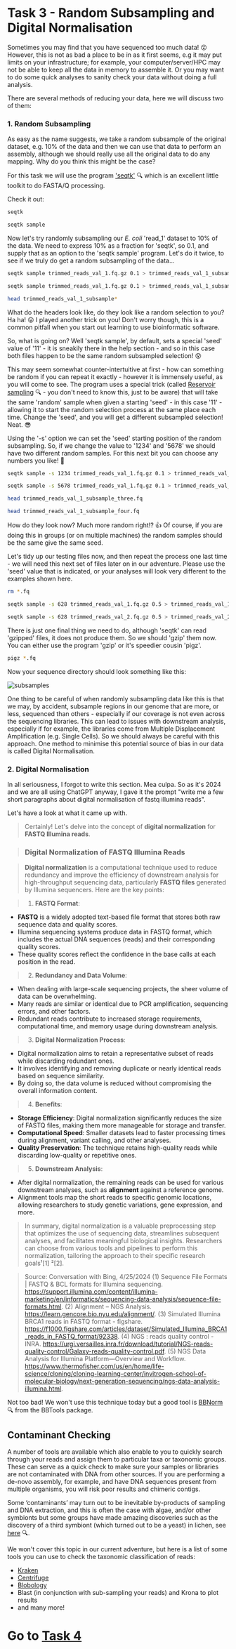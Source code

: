 # Task 3 - Random Subsampling and Digital Normalisation
Sometimes you may find that you have sequenced too much data! :open_mouth: However, this is not as bad a place to be in as it first seems, e.g it may put limits on your infrastructure; for example, your computer/server/HPC may not be able to keep all the data in memory to assemble it. Or you may want to do some quick analyses to sanity check your data without doing a full analysis.

There are several methods of reducing your data, here we will discuss two of them:

### 1. Random Subsampling
As easy as the name suggests, we take a random subsample of the original dataset, e.g. 10% of the data and then we can use that data to perform an assembly, although we should really use all the original data to do any mapping. Why do you think this might be the case?

For this task we will use the program ['seqtk'](https://github.com/lh3/seqtk) :mag: which is an excellent little toolkit to do FASTA/Q processing.

Check it out:
```bash
seqtk

seqtk sample
```

Now let's try randomly subsampling our *E. coli* 'read_1' dataset to 10% of the data. We need to express 10% as a fraction for 'seqtk', so 0.1, and supply that as an option to the 'seqtk sample' program. Let's do it twice, to see if we truly do get a random subsampling of the data...
```bash
seqtk sample trimmed_reads_val_1.fq.gz 0.1 > trimmed_reads_val_1_subsample_one.fq

seqtk sample trimmed_reads_val_1.fq.gz 0.1 > trimmed_reads_val_1_subsample_two.fq

head trimmed_reads_val_1_subsample*
```

What do the headers look like, do they look like a random selection to you? Ha ha! :stuck_out_tongue_closed_eyes: I played another trick on you! Don't worry though, this is a common pitfall when you start out learning to use bioinformatic software.

So, what is going on? Well 'seqtk sample', by default, sets a special 'seed' value of '11' - it is sneakily there in the help section - and so in this case both files happen to be the same random subsampled selection! :dizzy_face:

This may seem somewhat counter-intertuitive at first - how can something be random if you can repeat it exactly - however it is immensely useful, as you will come to see. The program uses a special trick (called [Reservoir sampling](https://en.wikipedia.org/wiki/Reservoir_sampling) :mag: - you don't need to know this, just to be aware) that will take the same 'random' sample when given a starting 'seed' - in this case '11' - allowing it to start the random selection process at the same place each time. Change the 'seed', and you will get a different subsampled selection! Neat. :sunglasses:

Using the '-s' option we can set the 'seed' starting position of the random subsampling. So, if we change the value to '1234' and '5678' we should have two different random samples. For this next bit you can choose any numbers you like! :metal:
```bash
seqtk sample -s 1234 trimmed_reads_val_1.fq.gz 0.1 > trimmed_reads_val_1_subsample_three.fq

seqtk sample -s 5678 trimmed_reads_val_1.fq.gz 0.1 > trimmed_reads_val_1_subsample_four.fq

head trimmed_reads_val_1_subsample_three.fq

head trimmed_reads_val_1_subsample_four.fq
```

How do they look now? Much more random right!? :thumbsup: Of course, if you are doing this in groups (or on multiple machines) the random samples should be the same give the same seed.

Let's tidy up our testing files now, and then repeat the process one last time - we will need this next set of files later on in our adventure. Please use the 'seed' value that is indicated, or your analyses will look very different to the examples shown here.
```bash
rm *.fq

seqtk sample -s 628 trimmed_reads_val_1.fq.gz 0.5 > trimmed_reads_val_1_subsampled.fq

seqtk sample -s 628 trimmed_reads_val_2.fq.gz 0.5 > trimmed_reads_val_2_subsampled.fq
```

There is just one final thing we need to do, although 'seqtk' can read 'gzipped' files, it does not produce them. So we should 'gzip' them now. You can either use the program 'gzip' or it's speedier cousin 'pigz'.
```bash
pigz *.fq
```

Now your sequence directory should look something like this: 

![subsamples](https://github.com/mbtoomey/genomics_adventure/blob/release/images/sub_sample.png)

One thing to be careful of when randomly subsampling data like this is that we may, by accident, subsample regions in our genome that are more, or less, sequenced than others - especially if our coverage is not even across the sequencing libraries. This can lead to issues with downstream analysis, especially if for example, the libraries come from Multiple Displacement Amplification (e.g. Single Cells). So we should always be careful with this approach. One method to minimise this potential source of bias in our data is called Digital Normalisation.

### 2. Digital Normalisation

In all seriousness, I forgot to write this section. Mea culpa. So as it's 2024 and we are all using ChatGPT anyway, I gave it the prompt "write me a few short paragraphs about digital normalisation of fastq illumina reads".

Let's have a look at what it came up with.

>Certainly! Let's delve into the concept of **digital normalization** for **FASTQ Illumina reads**.

>### Digital Normalization of FASTQ Illumina Reads

>**Digital normalization** is a computational technique used to reduce redundancy and improve the efficiency of downstream analysis for high-throughput sequencing data, particularly **FASTQ files** generated by Illumina sequencers. Here are the key points:

>1. **FASTQ Format**:
   * **FASTQ** is a widely adopted text-based file format that stores both raw sequence data and quality scores.
   * Illumina sequencing systems produce data in FASTQ format, which includes the actual DNA sequences (reads) and their corresponding quality scores.
   * These quality scores reflect the confidence in the base calls at each position in the read.

>2. **Redundancy and Data Volume**:
   - When dealing with large-scale sequencing projects, the sheer volume of data can be overwhelming.
   - Many reads are similar or identical due to PCR amplification, sequencing errors, and other factors.
   - Redundant reads contribute to increased storage requirements, computational time, and memory usage during downstream analysis.

>3. **Digital Normalization Process**:
   - Digital normalization aims to retain a representative subset of reads while discarding redundant ones.
   - It involves identifying and removing duplicate or nearly identical reads based on sequence similarity.
   - By doing so, the data volume is reduced without compromising the overall information content.

>4. **Benefits**:
   - **Storage Efficiency**: Digital normalization significantly reduces the size of FASTQ files, making them more manageable for storage and transfer.
   - **Computational Speed**: Smaller datasets lead to faster processing times during alignment, variant calling, and other analyses.
   - **Quality Preservation**: The technique retains high-quality reads while discarding low-quality or repetitive ones.

>5. **Downstream Analysis**:
   - After digital normalization, the remaining reads can be used for various downstream analyses, such as **alignment** against a reference genome.
   - Alignment tools map the short reads to specific genomic locations, allowing researchers to study genetic variations, gene expression, and more.

>In summary, digital normalization is a valuable preprocessing step that optimizes the use of sequencing data, streamlines subsequent analyses, and facilitates meaningful biological insights. Researchers can choose from various tools and pipelines to perform this normalization, tailoring the approach to their specific research goals¹[1] ²[2].

>Source: Conversation with Bing, 4/25/2024
(1) Sequence File Formats | FASTQ & BCL formats for Illumina sequencing. https://support.illumina.com/content/illumina-marketing/en/informatics/sequencing-data-analysis/sequence-file-formats.html.
(2) Alignment – NGS Analysis. https://learn.gencore.bio.nyu.edu/alignment/.
(3) Simulated Illumina BRCA1 reads in FASTQ format - figshare. https://f1000.figshare.com/articles/dataset/Simulated_Illumina_BRCA1_reads_in_FASTQ_format/92338.
(4) NGS : reads quality control - INRA. https://urgi.versailles.inra.fr/download/tutorial/NGS-reads-quality-control/Galaxy-reads-quality-control.pdf.
(5) NGS Data Analysis for Illumina Platform—Overview and Workflow. https://www.thermofisher.com/us/en/home/life-science/cloning/cloning-learning-center/invitrogen-school-of-molecular-biology/next-generation-sequencing/ngs-data-analysis-illumina.html.


Not too bad! We won't use this technique today but a good tool is [BBNorm](https://jgi.doe.gov/data-and-tools/software-tools/bbtools/bb-tools-user-guide/bbnorm-guide/) 🔍 from the BBTools package.

## Contaminant Checking
A number of tools are available which also enable to you to quickly search through your reads and assign them to particular taxa or taxonomic groups. These can serve as a quick check to make sure your samples or libraries are not contaminated with DNA from other sources. If you are performing a de-novo assembly, for example, and have DNA sequences present from multiple organisms, you will risk poor results and chimeric contigs.

Some ‘contaminants’ may turn out to be inevitable by-products of sampling and DNA extraction, and this is often the case with algae, and/or other symbionts but some groups have made amazing discoveries such as the discovery of a third symbiont (which turned out to be a yeast) in lichen, see [here](http://science.sciencemag.org/content/353/6298/488.full) :mag:.

We won't cover this topic in our current adventure, but here is a list of some tools you can use to check the taxonomic classification of reads:
 * [Kraken](https://ccb.jhu.edu/software/kraken2/)
 * [Centrifuge](https://ccb.jhu.edu/software/centrifuge/)
 * [Blobology](https://blobtoolkit.genomehubs.org/)
 * Blast (in conjunction with sub-sampling your reads) and Krona to plot results
 * and many more!

# Go to [Task 4](https://github.com/mbtoomey/genomics_adventure/blob/release/chapter_2/task_4.md)
